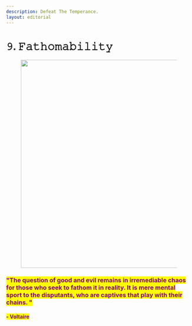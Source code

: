 ```yaml
---
description: Defeat The Temperance.
layout: editorial
---
```


# 𝟿. 𝙵𝚊𝚝𝚑𝚘𝚖𝚊𝚋𝚒𝚕𝚒𝚝𝚢

<figure><img src="../../../../../../.gitbook/assets/pexels-btgl-♡-12758877.jpg" alt="" width="563"><figcaption></figcaption></figure>

### <mark style="color:purple;">"The question of good and evil remains in irremediable chaos for those who seek to fathom it in reality. It is mere mental sport to the disputants, who are captives that play with their chains. "</mark>&#x20;

#### <mark style="color:purple;">- Voltaire</mark>

